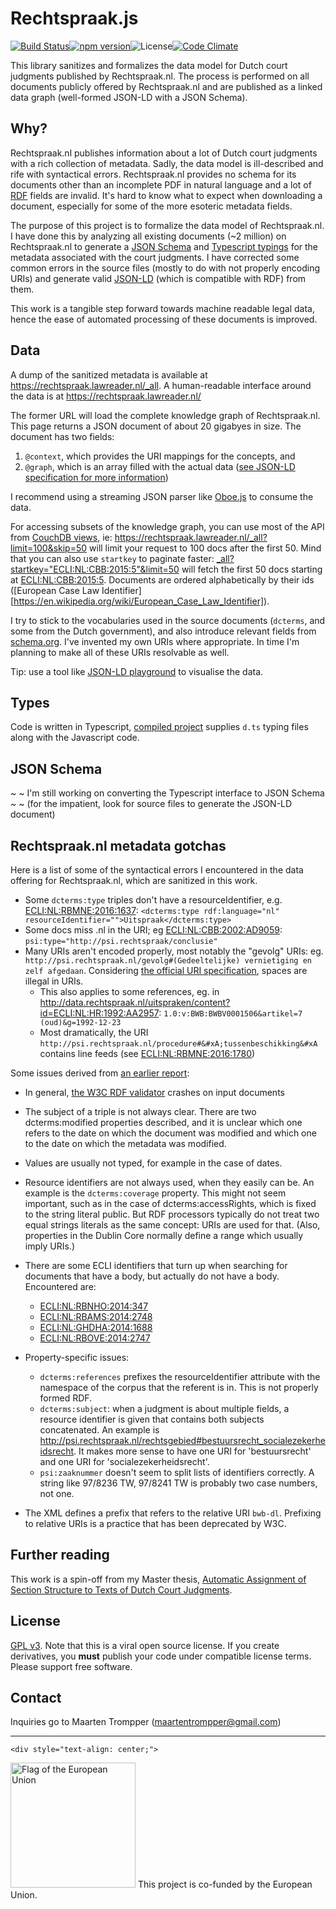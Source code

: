 # Rechtspraak.js
[![Build Status](https://travis-ci.org/digitalheir/rechtspraak-js.svg?branch=master)](https://travis-ci.org/digitalheir/rechtspraak-js)[![npm version](https://badge.fury.io/js/rechtspraak-nl.svg)](https://badge.fury.io/js/rechtspraak-nl)![License](https://img.shields.io/npm/l/rechtspraak-nl.svg)[![Code Climate](https://codeclimate.com/github/digitalheir/rechtspraak-js/badges/gpa.svg)](https://codeclimate.com/github/digitalheir/rechtspraak-js)

This library sanitizes and formalizes the data model for Dutch court judgments published by Rechtspraak.nl. The process is performed on all documents publicly offered by Rechtspraak.nl and are published as a linked data graph (well-formed JSON-LD with a JSON Schema).
 
## Why?
Rechtspraak.nl publishes information about a lot of Dutch court judgments with a rich collection of metadata. Sadly, the data model is ill-described and rife with syntactical errors. Rechtspraak.nl provides no schema for its documents other than an incomplete PDF in natural language and a lot of [RDF](https://www.w3.org/2001/sw/wiki/RDF) fields are invalid. It's hard to know what to expect when downloading a document, especially for some of the more esoteric metadata fields.

The purpose of this project is to formalize the data model of Rechtspraak.nl. I have done this by analyzing all existing documents (~2 million) on Rechtspraak.nl to generate a [JSON Schema](https://spacetelescope.github.io/understanding-json-schema/) and [Typescript typings](https://www.typescriptlang.org/) for the metadata associated with the court judgments. I have corrected some common errors in the source files (mostly to do with not properly encoding URIs) and generate valid [JSON-LD](http://json-ld.org/) (which is compatible with RDF) from them. 

This work is a tangible step forward towards machine readable legal data, hence the ease of automated processing of these documents is improved.

## Data

A dump of the sanitized metadata is available at https://rechtspraak.lawreader.nl/_all. A human-readable interface around the data is at https://rechtspraak.lawreader.nl/

The former URL will load the complete knowledge graph of Rechtspraak.nl. This page returns a JSON document of about 20 gigabyes in size. The document has two fields: 

1. `@context`, which provides the URI mappings for the concepts, and 
2. `@graph`, which is an array filled with the actual data ([see JSON-LD specification for more information](http://json-ld.org/spec/latest/json-ld/#named-graphs))

I recommend using a streaming JSON parser like [Oboe.js](https://oboejs.com/) to consume the data.

For accessing subsets of the knowledge graph, you can use most of the API from [CouchDB views](http://guide.couchdb.org/draft/views.html), ie: https://rechtspraak.lawreader.nl/_all?limit=100&skip=50 will limit your request to 100 docs after the first 50. Mind that you can also use `startkey` to paginate faster: [_all?startkey="ECLI:NL:CBB:2015:5"&limit=50](https://rechtspraak.lawreader.nl/_all?startkey=%22ECLI:NL:CBB:2015:5%22&limit=50) will fetch the first 50 docs starting at [ECLI:NL:CBB:2015:5](https://rechtspraak.lawreader.nl/ecli/ECLI:NL:CBB:2015:5). Documents are ordered alphabetically by their ids ([European Case Law Identifier][https://en.wikipedia.org/wiki/European_Case_Law_Identifier]). 

I try to stick to the vocabularies used in the source documents (`dcterms`, and some from the Dutch government), and also introduce relevant fields from [schema.org](https://schema.org.). I've invented my own URIs where appropriate. In time I'm planning to make all of these URIs resolvable as well.

Tip: use a tool like [JSON-LD playground](http://json-ld.org/playground/#startTab=tab-expanded&json-ld=https%3A%2F%2Frechtspraak.lawreader.nl%2F_all%3Flimit%3D5) to visualise the data.

## Types
Code is written in Typescript, [compiled project](https://www.npmjs.com/package/rechtspraak-nl) supplies `d.ts` typing files along with the Javascript code.

## JSON Schema
~ ~ I'm still working on converting the Typescript interface to JSON Schema ~ ~ (for the impatient, look for source files to generate the JSON-LD document)

## Rechtspraak.nl metadata gotchas

Here is a list of some of the syntactical errors I encountered in the data offering for Rechtspraak.nl, which are sanitized in this work.

* Some `dcterms:type` triples don't have a resourceIdentifier, e.g. [ECLI:NL:RBMNE:2016:1637](http://data.rechtspraak.nl/uitspraken/content?id=ECLI:NL:RBMNE:2016:1637): `<dcterms:type rdf:language="nl" resourceIdentifier="">Uitspraak</dcterms:type>`
* Some docs miss .nl in the URI; eg [ECLI:NL:CBB:2002:AD9059](http://data.rechtspraak.nl/uitspraken/content?id=ECLI:NL:CBB:2002:AD9059): `psi:type="http://psi.rechtspraak/conclusie"`
* Many URIs aren't encoded properly, most notably the "gevolg" URIs: eg. `http://psi.rechtspraak.nl/gevolg#(Gedeeltelijke) vernietiging en zelf afgedaan`. Considering [the official URI specification](https://tools.ietf.org/rfc/rfc3986.txt), spaces are illegal in URIs.
  * This also applies to some references, eg. in http://data.rechtspraak.nl/uitspraken/content?id=ECLI:NL:HR:1992:AA2957: `1.0:v:BWB:BWBV0001506&artikel=7 (oud)&g=1992-12-23`
  * Most dramatically, the URI `http://psi.rechtspraak.nl/procedure#&#xA;tussenbeschikking&#xA` contains line feeds (see [ECLI:NL:RBMNE:2016:1780](http://data.rechtspraak.nl/uitspraken/content?id=ECLI:NL:RBMNE:2016:1780))

Some issues derived from [an earlier report](http://leibniz-internship-report.herokuapp.com/rechtspraak.nl#rechtspraak-problems):
* In general, [the W3C RDF validator](http://www.w3.org/RDF/Validator/rdfval?URI=data.rechtspraak.nl%2Fuitspraken%2Fcontent%3Fid%3DECLI%3ANL%3ACBB%3A2010%3ABN1294&PARSE=Parse+URI%3A+&TRIPLES_AND_GRAPH=PRINT_TRIPLES&FORMAT=PNG_EMBED) crashes on input documents
* The subject of a triple is not always clear. There are two dcterms:modified properties described, and it is unclear which one refers to the date on which the document was modified and which one to the date on which the metadata was modified.
* Values are usually not typed, for example in the case of dates.
* Resource identifiers are not always used, when they easily can be. An example is the `dcterms:coverage` property. This might not seem important, such as in the case of dcterms:accessRights, which is fixed to the string literal public. But RDF processors typically do not treat two equal strings literals as the same concept: URIs are used for that. (Also, properties in the Dublin Core normally define a range which usually imply URIs.)
* There are some ECLI identifiers that turn up when searching for documents that have a body, but actually do not have a body. Encountered are:
  * [ECLI:NL:RBNHO:2014:347](http://data.rechtspraak.nl/uitspraken/content?id=ECLI:NL:RBNHO:2014:347)
  * [ECLI:NL:RBAMS:2014:2748](http://data.rechtspraak.nl/uitspraken/content?id=ECLI:NL:RBAMS:2014:2748)
  * [ECLI:NL:GHDHA:2014:1688](http://data.rechtspraak.nl/uitspraken/content?id=ECLI:NL:GHDHA:2014:1688)
  * [ECLI:NL:RBOVE:2014:2747](http://data.rechtspraak.nl/uitspraken/content?id=ECLI:NL:RBOVE:2014:2747)

* Property-specific issues:
  * `dcterms:references` prefixes the resourceIdentifier attribute with the namespace of the corpus that the referent is in. This is not properly formed RDF.
  * `dcterms:subject`: when a judgment is about multiple fields, a resource identifier is given that contains both subjects concatenated. An example is http://psi.rechtspraak.nl/rechtsgebied#bestuursrecht_socialezekerheidsrecht. It makes more sense to have one URI for 'bestuursrecht' and one URI for 'socialezekerheidsrecht'.
  * `psi:zaaknummer` doesn't seem to split lists of identifiers correctly. A string like 97/8236 TW, 97/8241 TW is probably two case numbers, not one.
* The XML defines a prefix that refers to the relative URI `bwb-dl`. Prefixing to relative URIs is a practice that has been deprecated by W3C.

## Further reading
This work is a spin-off from my Master thesis, [Automatic Assignment of Section Structure to Texts of Dutch Court Judgments](https://digitalheir.github.io/java-rechtspraak-library/).

## License

[GPL v3](https://www.gnu.org/licenses/gpl.html). Note that this is a viral open source license. If you create derivatives, 
you **must** publish your code under compatible license terms. 
Please support free software. 

## Contact 
Inquiries go to Maarten Trompper (maartentrompper@gmail.com)

---
    <div style="text-align: center;">
<img src="https://europa.eu/european-union/sites/europaeu/files/docs/body/flag_yellow_low.jpg" alt="Flag of the European Union" style="width: 200px;"/>
This project is co-funded by the European Union.
</div>
